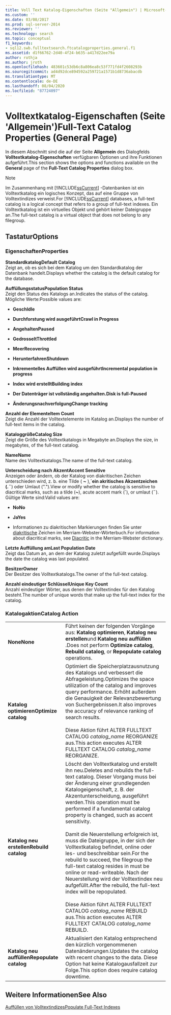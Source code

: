 ```yaml
---
title: Voll Text Katalog-Eigenschaften (Seite "Allgemein") | Microsoft-Dokumentation
ms.custom: ''
ms.date: 03/08/2017
ms.prod: sql-server-2014
ms.reviewer: ''
ms.technology: search
ms.topic: conceptual
f1_keywords:
- sql12.swb.fulltextsearch.ftcatalogproperties.general.f1
ms.assetid: d1f66762-2d40-4f24-b635-a417d22ee79a
author: rothja
ms.author: jroth
ms.openlocfilehash: 483601c53db6c8a806ea8c53f771fd4f2608293b
ms.sourcegitcommit: ad4d92dce894592a259721a1571b1d8736abacdb
ms.translationtype: MT
ms.contentlocale: de-DE
ms.lasthandoff: 08/04/2020
ms.locfileid: "87724097"
---
```

# <a name="full-text-catalog-properties-general-page"></a><span data-ttu-id="b0c07-102">Volltextkatalog-Eigenschaften (Seite 'Allgemein')</span><span class="sxs-lookup"><span data-stu-id="b0c07-102">Full-Text Catalog Properties (General Page)</span></span>
  <span data-ttu-id="b0c07-103">In diesem Abschnitt sind die auf der Seite **Allgemein** des Dialogfelds **Volltextkatalog-Eigenschaften** verfügbaren Optionen und ihre Funktionen aufgeführt.</span><span class="sxs-lookup"><span data-stu-id="b0c07-103">This section shows the options and functions available on the **General** page of the **Full-Text Catalog Properties** dialog box.</span></span>  
  
> [!NOTE]  
>  <span data-ttu-id="b0c07-104">Im Zusammenhang mit [!INCLUDE[ssCurrent](../includes/sscurrent-md.md)] -Datenbanken ist ein Volltextkatalog ein logisches Konzept, das auf eine Gruppe von Volltextindizes verweist.</span><span class="sxs-lookup"><span data-stu-id="b0c07-104">For [!INCLUDE[ssCurrent](../includes/sscurrent-md.md)] databases, a full-text catalog is a logical concept that refers to a group of full-text indexes.</span></span> <span data-ttu-id="b0c07-105">Ein Volltextkatalog ist ein virtuelles Objekt und gehört keiner Dateigruppe an.</span><span class="sxs-lookup"><span data-stu-id="b0c07-105">The full-text catalog is a virtual object that does not belong to any filegroup.</span></span>  
  
## <a name="options"></a><span data-ttu-id="b0c07-106">Tastatur</span><span class="sxs-lookup"><span data-stu-id="b0c07-106">Options</span></span>  
  
### <a name="properties"></a><span data-ttu-id="b0c07-107">Eigenschaften</span><span class="sxs-lookup"><span data-stu-id="b0c07-107">Properties</span></span>  
 <span data-ttu-id="b0c07-108">**Standardkatalog**</span><span class="sxs-lookup"><span data-stu-id="b0c07-108">**Default Catalog**</span></span>  
 <span data-ttu-id="b0c07-109">Zeigt an, ob es sich bei dem Katalog um den Standardkatalog der Datenbank handelt.</span><span class="sxs-lookup"><span data-stu-id="b0c07-109">Displays whether the catalog is the default catalog for the database.</span></span>  
  
 <span data-ttu-id="b0c07-110">**Auffüllungsstatus**</span><span class="sxs-lookup"><span data-stu-id="b0c07-110">**Population Status**</span></span>  
 <span data-ttu-id="b0c07-111">Zeigt den Status des Katalogs an.</span><span class="sxs-lookup"><span data-stu-id="b0c07-111">Indicates the status of the catalog.</span></span> <span data-ttu-id="b0c07-112">Mögliche Werte:</span><span class="sxs-lookup"><span data-stu-id="b0c07-112">Possible values are:</span></span>  
  
-   <span data-ttu-id="b0c07-113">**Gesch**</span><span class="sxs-lookup"><span data-stu-id="b0c07-113">**Idle**</span></span>  
  
-   <span data-ttu-id="b0c07-114">**Durchforstung wird ausgeführt**</span><span class="sxs-lookup"><span data-stu-id="b0c07-114">**Crawl in Progress**</span></span>  
  
-   <span data-ttu-id="b0c07-115">**Angehalten**</span><span class="sxs-lookup"><span data-stu-id="b0c07-115">**Paused**</span></span>  
  
-   <span data-ttu-id="b0c07-116">**Gedrosselt**</span><span class="sxs-lookup"><span data-stu-id="b0c07-116">**Throttled**</span></span>  
  
-   <span data-ttu-id="b0c07-117">**Meer**</span><span class="sxs-lookup"><span data-stu-id="b0c07-117">**Recovering**</span></span>  
  
-   <span data-ttu-id="b0c07-118">**Herunterfahren**</span><span class="sxs-lookup"><span data-stu-id="b0c07-118">**Shutdown**</span></span>  
  
-   <span data-ttu-id="b0c07-119">**Inkrementelles Auffüllen wird ausgeführt**</span><span class="sxs-lookup"><span data-stu-id="b0c07-119">**Incremental population in progress**</span></span>  
  
-   <span data-ttu-id="b0c07-120">**Index wird erstellt**</span><span class="sxs-lookup"><span data-stu-id="b0c07-120">**Building index**</span></span>  
  
-   <span data-ttu-id="b0c07-121">**Der Datenträger ist vollständig angehalten.**</span><span class="sxs-lookup"><span data-stu-id="b0c07-121">**Disk is full-Paused**</span></span>  
  
-   <span data-ttu-id="b0c07-122">**Änderungsnachverfolgung**</span><span class="sxs-lookup"><span data-stu-id="b0c07-122">**Change tracking**</span></span>  
  
 <span data-ttu-id="b0c07-123">**Anzahl der Elemente**</span><span class="sxs-lookup"><span data-stu-id="b0c07-123">**Item Count**</span></span>  
 <span data-ttu-id="b0c07-124">Zeigt die Anzahl der Volltextelemente im Katalog an.</span><span class="sxs-lookup"><span data-stu-id="b0c07-124">Displays the number of full-text items in the catalog.</span></span>  
  
 <span data-ttu-id="b0c07-125">**Kataloggröße**</span><span class="sxs-lookup"><span data-stu-id="b0c07-125">**Catalog Size**</span></span>  
 <span data-ttu-id="b0c07-126">Zeigt die Größe des Volltextkatalogs in Megabyte an.</span><span class="sxs-lookup"><span data-stu-id="b0c07-126">Displays the size, in megabytes, of the full-text catalog.</span></span>  
  
 <span data-ttu-id="b0c07-127">**Name**</span><span class="sxs-lookup"><span data-stu-id="b0c07-127">**Name**</span></span>  
 <span data-ttu-id="b0c07-128">Name des Volltextkatalogs.</span><span class="sxs-lookup"><span data-stu-id="b0c07-128">The name of the full-text catalog.</span></span>  
  
 <span data-ttu-id="b0c07-129">**Unterscheidung nach Akzent**</span><span class="sxs-lookup"><span data-stu-id="b0c07-129">**Accent Sensitive**</span></span>  
 <span data-ttu-id="b0c07-130">Anzeigen oder ändern, ob der Katalog von diakritischen Zeichen unterschieden wird, z. b. eine Tilde ( **~** ),**´**ein akritisches Akzentzeichen (.**¨**) oder Umlaut (".").</span><span class="sxs-lookup"><span data-stu-id="b0c07-130">View or modify whether the catalog is sensitive to diacritical marks, such as a tilde (**~**), acute accent mark (**´**), or umlaut (**¨**).</span></span> <span data-ttu-id="b0c07-131">Gültige Werte sind:</span><span class="sxs-lookup"><span data-stu-id="b0c07-131">Valid values are:</span></span>  
  
-   <span data-ttu-id="b0c07-132">**No**</span><span class="sxs-lookup"><span data-stu-id="b0c07-132">**No**</span></span>  
  
-   <span data-ttu-id="b0c07-133">**Ja**</span><span class="sxs-lookup"><span data-stu-id="b0c07-133">**Yes**</span></span>  
  
-   <span data-ttu-id="b0c07-134">Informationen zu diakritischen Markierungen finden Sie unter [diakritische](https://www.merriam-webster.com/dictionary/diacritic) Zeichen im Merriam-Webster-Wörterbuch.</span><span class="sxs-lookup"><span data-stu-id="b0c07-134">For information about diacritical marks, see [Diacritic](https://www.merriam-webster.com/dictionary/diacritic) in the Merriam-Webster dictionary.</span></span>  
  
 <span data-ttu-id="b0c07-135">**Letzte Auffüllung am**</span><span class="sxs-lookup"><span data-stu-id="b0c07-135">**Last Population Date**</span></span>  
 <span data-ttu-id="b0c07-136">Zeigt das Datum an, an dem der Katalog zuletzt aufgefüllt wurde.</span><span class="sxs-lookup"><span data-stu-id="b0c07-136">Displays the date the catalog was last populated.</span></span>  
  
 <span data-ttu-id="b0c07-137">**Besitzer**</span><span class="sxs-lookup"><span data-stu-id="b0c07-137">**Owner**</span></span>  
 <span data-ttu-id="b0c07-138">Der Besitzer des Volltextkatalogs.</span><span class="sxs-lookup"><span data-stu-id="b0c07-138">The owner of the full-text catalog.</span></span>  
  
 <span data-ttu-id="b0c07-139">**Anzahl eindeutiger Schlüssel**</span><span class="sxs-lookup"><span data-stu-id="b0c07-139">**Unique Key Count**</span></span>  
 <span data-ttu-id="b0c07-140">Anzahl eindeutiger Wörter, aus denen der Volltextindex für den Katalog besteht.</span><span class="sxs-lookup"><span data-stu-id="b0c07-140">The number of unique words that make up the full-text index for the catalog.</span></span>  
  
### <a name="catalog-action"></a><span data-ttu-id="b0c07-141">Katalogaktion</span><span class="sxs-lookup"><span data-stu-id="b0c07-141">Catalog Action</span></span>  
  
|||  
|-|-|  
|<span data-ttu-id="b0c07-142">**None**</span><span class="sxs-lookup"><span data-stu-id="b0c07-142">**None**</span></span>|<span data-ttu-id="b0c07-143">Führt keinen der folgenden Vorgänge aus: **Katalog optimieren**, **Katalog neu erstellen**und **Katalog neu auffüllen** .</span><span class="sxs-lookup"><span data-stu-id="b0c07-143">Does not perform **Optimize catalog**, **Rebuild catalog**, or **Repopulate catalog** operations.</span></span>|  
|<span data-ttu-id="b0c07-144">**Katalog optimieren**</span><span class="sxs-lookup"><span data-stu-id="b0c07-144">**Optimize catalog**</span></span>|<span data-ttu-id="b0c07-145">Optimiert die Speicherplatzausnutzung des Katalogs und verbessert die Abfrageleistung.</span><span class="sxs-lookup"><span data-stu-id="b0c07-145">Optimizes the space utilization of the catalog and improves query performance.</span></span> <span data-ttu-id="b0c07-146">Erhöht außerdem die Genauigkeit der Relevanzbewertung von Suchergebnissen.</span><span class="sxs-lookup"><span data-stu-id="b0c07-146">It also improves the accuracy of relevance ranking of search results.</span></span><br /><br /> <span data-ttu-id="b0c07-147">Diese Aktion führt ALTER FULLTEXT CATALOG *catalog_name* REORGANIZE aus.</span><span class="sxs-lookup"><span data-stu-id="b0c07-147">This action executes ALTER FULLTEXT CATALOG *catalog_name* REORGANIZE.</span></span>|  
|<span data-ttu-id="b0c07-148">**Katalog neu erstellen**</span><span class="sxs-lookup"><span data-stu-id="b0c07-148">**Rebuild catalog**</span></span>|<span data-ttu-id="b0c07-149">Löscht den Volltextkatalog und erstellt ihn neu.</span><span class="sxs-lookup"><span data-stu-id="b0c07-149">Deletes and rebuilds the full-text catalog.</span></span> <span data-ttu-id="b0c07-150">Dieser Vorgang muss bei der Änderung einer grundlegenden Katalogeigenschaft, z. B. der Akzentunterscheidung, ausgeführt werden.</span><span class="sxs-lookup"><span data-stu-id="b0c07-150">This operation must be performed if a fundamental catalog property is changed, such as accent sensitivity.</span></span><br /><br /> <span data-ttu-id="b0c07-151">Damit die Neuerstellung erfolgreich ist, muss die Dateigruppe, in der sich der Volltextkatalog befindet, online oder les- und beschreibbar sein.</span><span class="sxs-lookup"><span data-stu-id="b0c07-151">For the rebuild to succeed, the filegroup the full-text catalog resides in must be online or read-writeable.</span></span> <span data-ttu-id="b0c07-152">Nach der Neuerstellung wird der Volltextindex neu aufgefüllt.</span><span class="sxs-lookup"><span data-stu-id="b0c07-152">After the rebuild, the full-text index will be repopulated.</span></span><br /><br /> <span data-ttu-id="b0c07-153">Diese Aktion führt ALTER FULLTEXT CATALOG *catalog_name* REBUILD aus.</span><span class="sxs-lookup"><span data-stu-id="b0c07-153">This action executes ALTER FULLTEXT CATALOG *catalog_name* REBUILD.</span></span>|  
|<span data-ttu-id="b0c07-154">**Katalog neu auffüllen**</span><span class="sxs-lookup"><span data-stu-id="b0c07-154">**Repopulate catalog**</span></span>|<span data-ttu-id="b0c07-155">Aktualisiert den Katalog entsprechend den kürzlich vorgenommenen Datenänderungen.</span><span class="sxs-lookup"><span data-stu-id="b0c07-155">Updates the catalog with recent changes to the data.</span></span> <span data-ttu-id="b0c07-156">Diese Option hat keine Katalogausfallzeit zur Folge.</span><span class="sxs-lookup"><span data-stu-id="b0c07-156">This option does require catalog downtime.</span></span>|  
  
## <a name="see-also"></a><span data-ttu-id="b0c07-157">Weitere Informationen</span><span class="sxs-lookup"><span data-stu-id="b0c07-157">See Also</span></span>  
 [<span data-ttu-id="b0c07-158">Auffüllen von Volltextindizes</span><span class="sxs-lookup"><span data-stu-id="b0c07-158">Populate Full-Text Indexes</span></span>](../relational-databases/indexes/indexes.md)  
  
  
